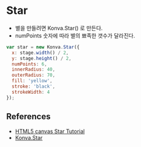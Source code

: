 # Star
* 별을 만들려면 Konva.Star() 로 만든다.
* numPoints 숫자에 따라 별의 뾰족한 갯수가 달라진다.
```javascript
var star = new Konva.Star({
  x: stage.width() / 2,
  y: stage.height() / 2,
  numPoints: 6,
  innerRadius: 40,
  outerRadius: 70,
  fill: 'yellow',
  stroke: 'black',
  strokeWidth: 4
});
```

## References
* [HTML5 canvas Star Tutorial](https://konvajs.org/docs/shapes/Star.html)
* [Konva.Star](https://konvajs.org/api/Konva.Star.html)
